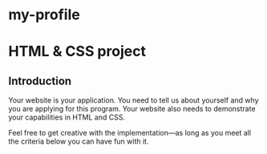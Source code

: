 # my-profile
# HTML & CSS project

## Introduction

Your website is your application. You need to tell us about yourself and why you are applying for this program. Your website also needs to demonstrate your capabilities in HTML and CSS.

Feel free to get creative with the implementation—as long as you meet all the criteria below you can have fun with it.

